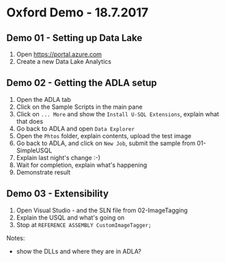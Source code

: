 # Oxford Demo - 18.7.2017

## Demo 01 - Setting up Data Lake

1. Open https://portal.azure.com
2. Create a new Data Lake Analytics

## Demo 02 - Getting the ADLA setup

1. Open the ADLA tab
1. Click on the Sample Scripts in the main pane
1. Click on `... More` and show the `Install U-SQL Extensions`, explain what that does
1. Go back to ADLA and open `Data Explorer`
1. Open the `Phtos` folder, explain contents, upload the test image
1. Go back to ADLA, and click on `New Job`, submit the sample from 01-SimpleUSQL
1. Explain last night's change :-)
1. Wait for completion, explain what's happening
1. Demonstrate result

## Demo 03 - Extensibility

1. Open Visual Studio - and the SLN file from 02-ImageTagging
1. Explain the USQL and what's going on
1. Stop at `REFERENCE ASSEMBLY CustomImageTagger;`



Notes:

* show the DLLs and where they are in ADLA?
